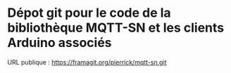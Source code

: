 Dépot git pour le code de la bibliothèque MQTT-SN et les clients Arduino associés
=====================

URL publique : https://framagit.org/pierrick/mqtt-sn.git

